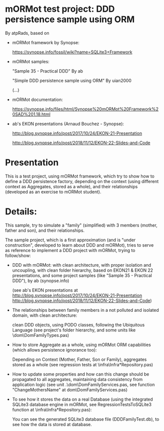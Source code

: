 mORMot test project: DDD persistence sample using ORM
======================================================

By atpRads, based on

- mORMot framework by Synopse:

     https://synopse.info/fossil/wiki?name=SQLite3+Framework

- mORMot samples:

    "Sample 35 - Practical DDD" By ab

    "Simple DDD persistence sample using ORM" By uian2000
    
    (...)

- mORMot documentation: 

    https://synopse.info/files/html/Synopse%20mORMot%20Framework%20SAD%201.18.html   

- ab's EKON presentations (Arnaud Bouchez - Synopse):

    http://blog.synopse.info/post/2017/10/24/EKON-21-Presentation

    http://blog.synopse.info/post/2018/11/12/EKON-22-Slides-and-Code    


# Presentation

This is a test project, using mORMot framework, which try to show how to define a DDD persistence factory, depending on the context (using different context as Aggregates, stored as a whole), and their relationships (developed as an exercise to mORMot student).

# Details:
This sample, try to simulate a "family" (simplified) with 3 members (mother, father and son), and their relationships.

The sample project, which is a first approximation (and is "under construction", developed to learn about DDD and mORMot), tries to serve as reference to implement a DDD project with mORMot, trying to follow/show:

- DDD with mORMot: with clean architecture, with proper isolation and uncoupling, with clean folder hierarchy, based on EKON21 & EKON 22 presentations, and some project samples (like "Sample 35 - Practical DDD"), by ab (synopse.info)

     (see ab's EKON presentations at 
          http://blog.synopse.info/post/2017/10/24/EKON-21-Presentation 
          http://blog.synopse.info/post/2018/11/12/EKON-22-Slides-and-Code)
          

- The relationships between family members in a not polluted and isolated domain, with clean architecture: 

     clean DDD objects, using PODO classes, following the Ubiquitous Language (see project's folder hierarchy, and some units like \dom\DomFamilyTypes.pas)


- How to store Aggregate as a whole, using mORMot ORM capabilities (which allows persistence ignorance too): 

     Depending on Context (Mother, Father, Son or Family), aggregates stored as a whole (see regression tests at \infra\Infra*Repository.pas)
     

- How to update some properties and how can this change should be propagated to all aggregates, maintaining data consistency from application logic (see unit .\dom\DomFamilyServices.pas, see function "ChangeMothersName" at dom\DomFamilyServices.pas)


- To see how it stores the data on a real Database (using the integrated SQLite3 database engine in mORMot, see RegressionTestsToSQLite3 function at \infra\Infra*Repository.pas): 

     You can see the generated SQLite3 database file (DDDFamilyTest.db), to see how the data is stored at database.


